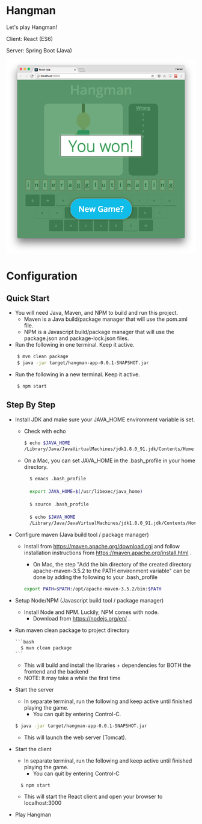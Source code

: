# Hangman

Let's play Hangman!

Client: React (ES6)

Server: Spring Boot (Java)

![Demo Picture](demo.png)

# Configuration

## Quick Start

 - You will need Java, Maven, and NPM to build and run this project.
     - Maven is a Java build/package manager that will use the pom.xml file.
     - NPM is a Javascript build/package manager that will use the package.json and package-lock.json files.
 - Run the following in one terminal. Keep it active.

```bash
    $ mvn clean package
    $ java -jar target/hangman-app-0.0.1-SNAPSHOT.jar
```
- Run the following in a new terminal. Keep it active.

```bash
    $ npm start
```


## Step By Step

- Install JDK and make sure your JAVA_HOME environment variable is set.
    - Check with echo

        ```bash
        $ echo $JAVA_HOME
        /Library/Java/JavaVirtualMachines/jdk1.8.0_91.jdk/Contents/Home
        ```
    - On a Mac, you can set JAVA_HOME in the .bash_profile in your home directory.

      ```bash
        $ emacs .bash_profile

        export JAVA_HOME=$(/usr/libexec/java_home)

        $ source .bash_profile

        $ echo $JAVA_HOME
        /Library/Java/JavaVirtualMachines/jdk1.8.0_91.jdk/Contents/Home
      ```
- Configure maven (Java build tool / package manager)
    - Install from https://maven.apache.org/download.cgi and follow installation instructions from https://maven.apache.org/install.html .
        - On Mac, the step "Add the bin directory of the created directory apache-maven-3.5.2 to the PATH environment variable" can be done by adding the following to your .bash_profile    

        ```bash
        export PATH=$PATH:/opt/apache-maven-3.5.2/bin:$PATH
        ```
- Setup Node/NPM (Javascript build tool / package manager)
    - Install Node and NPM. Luckily, NPM comes with node.
        - Download from https://nodejs.org/en/ .
- Run maven clean package to project directory  

      ```bash
        $ mvn clean package
      ```

    - This will build and install the libraries + dependencies for BOTH the frontend and the backend
    - NOTE: It may take a while the first time
- Start the server
    - In separate terminal, run the following and keep active until finished playing the game.
        -  You can quit by entering Control-C.

    ```bash
    $ java -jar target/hangman-app-0.0.1-SNAPSHOT.jar
    ```
    - This will launch the web server (Tomcat).
- Start the client
    - In separate terminal, run the following and keep active until finished playing the game.
        -  You can quit by entering Control-C

    ```
      $ npm start
    ```
    - This will start the React client and open your browser to localhost:3000
- Play Hangman
